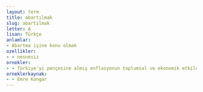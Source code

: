 ```yaml
---
layout: term
title: abartılmak
slug: abartilmak
letter: A
lisan: Türkçe
anlamlar:
- Abartma işine konu olmak
ozellikler:
- - nesnesiz
ornekler:
- - Türkiye'yi pençesine almış enflasyonun toplumsal ve ekonomik etkileri de abartıldı.
orneklerkaynak:
- - Emre Kongar
---
```

